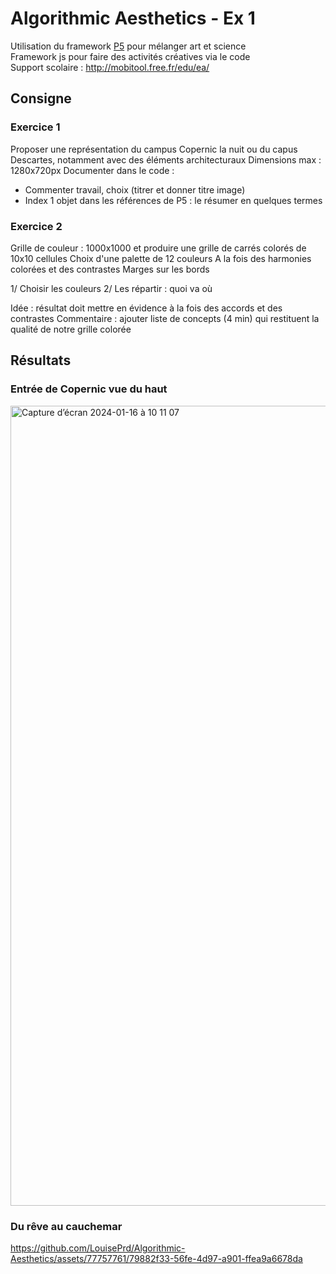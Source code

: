 # Algorithmic Aesthetics - Ex 1

Utilisation du framework  <a href="https://p5js.org/" target="_blank">P5</a> pour mélanger art et science <br>
Framework js pour faire des activités créatives via le code<br>
Support scolaire : http://mobitool.free.fr/edu/ea/

## Consigne

### Exercice 1
Proposer une représentation du campus Copernic la nuit ou du capus Descartes, notamment avec des éléments architecturaux
Dimensions max : 1280x720px
Documenter dans le code : 
- Commenter travail, choix (titrer et donner titre image)
- Index 1 objet dans les références de P5 : le résumer en quelques termes

### Exercice 2

Grille de couleur : 1000x1000 et produire une grille de carrés colorés de 10x10 cellules
Choix d'une palette de 12 couleurs
A la fois des harmonies colorées et des contrastes
Marges sur les bords

1/ Choisir les couleurs
2/ Les répartir : quoi va où<br>

Idée : résultat doit mettre en évidence à la fois des accords et des contrastes
Commentaire : ajouter liste de concepts (4 min) qui restituent la qualité de notre grille colorée

## Résultats
### Entrée de Copernic vue du haut
<img width="1280" alt="Capture d’écran 2024-01-16 à 10 11 07" src="https://github.com/LouisePrd/Algorithmic-Aesthetics-Ex1/assets/77757761/bd70aef8-ea08-47dc-8c0b-4fdbfe079bd0"><br>
### Du rêve au cauchemar
https://github.com/LouisePrd/Algorithmic-Aesthetics/assets/77757761/79882f33-56fe-4d97-a901-ffea9a6678da

